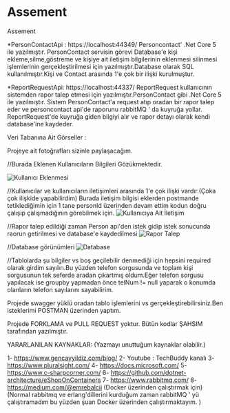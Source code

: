 # Assement
Assement

*PersonContactApi : https://localhost:44349/
Personcontact' .Net Core 5 ile yazılmıştır. PersonContact servisin görevi Database'e kişi ekleme,silme,göstreme ve kişiye ait iletişim bilgilerinin eklenmesi silinmesi işlemlerinin gerçekleştirilmesi için yazılmıştır.Database olarak SQL kullanılmıştır.Kişi ve Contact arasında 1'e çok bir ilişki kurulmuştur.

*ReportRequestApi: https://localhost:44337/
ReportRequest kullanıcının sistemden rapor talep etmesi için yazılmıştır.PersonContact gibi .Net Core 5 ile yazılmıştır. Sistem PersonContact'a request atıp oradan bir rapor talep eder ve personcontact api'de raporunu rabbitMQ ' da kuyruğa yollar. ReportRequest'de kuyruğa giden bilgiyi alır ve rapor detayı olarak kendi database'ine kaydeder.



Veri Tabanına Ait Görseller :

Projeye ait fotoğrafları sizinle paylaşacağım.

//Burada Eklenen Kullanıcıların Bilgileri Gözükmektedir.

![Kullanıcı Eklenmesi](https://user-images.githubusercontent.com/83523992/156642001-94e8e327-4214-4d44-aac4-dd4ab09adbd9.jpg)

//Kullanıcılar ve kullanıcıların iletişimleri arasında 1'e çok ilişki vardır.(Çoka çok ilişkide yapabilirdim) Burada iletişim bilgisi eklerden postmande tetiklediğimin için 1 tane personId üzerinden devam ettim kodun doğru çalışıp çalışmadığının görebilmek için.
![Kullanıcıya Ait İletişim](https://user-images.githubusercontent.com/83523992/156642039-0ed481a7-416c-4aef-8031-a487d09cca6e.jpg)

//Rapor talep edildiği zaman Person api'den istek gidip istek sonucunda raorun getirilmesi ve database'e kaydedilmesi
![Rapor Talep ](https://user-images.githubusercontent.com/83523992/156642060-c58ad7f8-619a-4e82-96d2-3cd943194a95.jpg)

//Database görünümleri
![Database ](https://user-images.githubusercontent.com/83523992/156642081-95b8b229-9cc8-46c5-b679-0df2d991e6a5.jpg)

//Tablolarda şu bilgiler vs boş geçilebilir denmediği için hepsini required olarak girdim sayılırı.Bu yüzden telefon sorgusunda ve toplam kişi sorgusunun tek seferde
aradan çıkartmış oldum.Eğer telefon sorgusu yapılacak ise groupby yapmadan önce telNum != null yaparak o konumda olanların telefon sayılarını sayabilirim.

Projede swagger yüklü oradan tablo işlemlerini vs gerçekleştirebilirsiniz.Ben isteklerimi POSTMAN üzerinden yaptım.

Projede FORKLAMA ve PULL REQUEST yoktur. Bütün kodlar ŞAHSIM tarafından yazılmıştır.

YARARLANILAN KAYNAKLAR: (Yazmayı unuttuğum kaynaklar olabilir.)

1- https://www.gencayyildiz.com/blog/
2- Youtube : TechBuddy kanalı
3- https://www.pluralsight.com/
4- https://docs.microsoft.com/
5- https://www.c-sharpcorner.com/
6- https://github.com/dotnet-architecture/eShopOnContainers
7- https://www.rabbitmq.com/
8- https://medium.com/@emrebalcii (Docker üzerinden çalıştırmak için) (Normal rabbitmq ve erlang'dillerini kurduğum zaman rabbitMQ ' yü çalıştıramadım bu yüzden şuan Docker üzerinden çalıştırmaktayım. )


